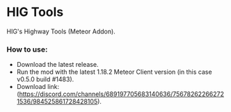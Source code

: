 # HIG Tools

HIG's Highway Tools (Meteor Addon).

### How to use:  
- Download the latest release.
- Run the mod with the latest 1.18.2 Meteor Client version (in this case v0.5.0 build #1483).
- Download link: (https://discord.com/channels/689197705683140636/756782622662721536/984525861728428105).
